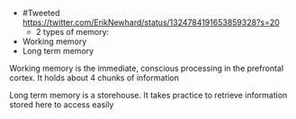 - #Tweeted https://twitter.com/ErikNewhard/status/1324784191653859328?s=20
    - 2 types of memory:
- Working memory
- Long term memory

Working memory is the immediate, conscious processing in the prefrontal cortex. It holds about 4 chunks of information

Long term memory is a storehouse. It takes practice to retrieve information stored here to access easily
